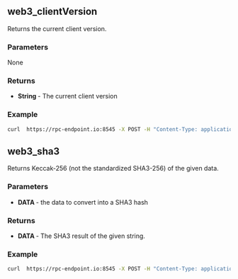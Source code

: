 ## web3_clientVersion

Returns the current client version.

### Parameters

None

### Returns


*  <b>  String </b> - The current client version

### Example

````bash
curl  https://rpc-endpoint.io:8545 -X POST -H "Content-Type: application/json" --data '{"jsonrpc":"2.0","method":"web3_clientVersion","params":[],"id":1}'
````

## web3_sha3

Returns Keccak-256 (not the standardized SHA3-256) of the given data.

### Parameters

*  <b> DATA </b> - the data to convert into a SHA3 hash

### Returns


*  <b>DATA </b> - The SHA3 result of the given string.

### Example

````bash
curl  https://rpc-endpoint.io:8545 -X POST -H "Content-Type: application/json" --data '{"jsonrpc":"2.0","method":"web3_sha3","params":["0x68656c6c6f20776f726c64"],"id":1}'
````
